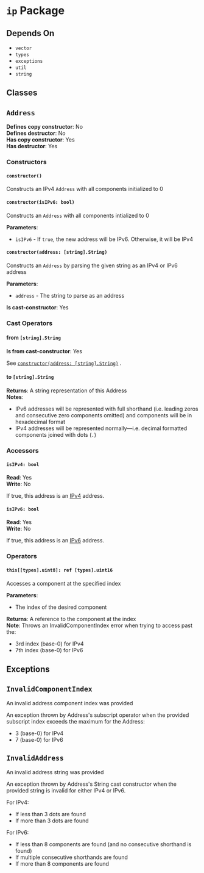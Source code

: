 # `ip` Package

## Depends On
  * `vector`
  * `types`
  * `exceptions`
  * `util`
  * `string`

Classes
---
## `Address`
**Defines copy constructor**: No\
**Defines destructor**: No\
**Has copy constructor**: Yes\
**Has destructor**: Yes

### Constructors
#### `constructor()`
Constructs an IPv4 `Address` with all components initialized to 0

#### `constructor(isIPv6: bool)`
Constructs an `Address` with all components intialized to 0

**Parameters**:
  * `isIPv6` - If `true`, the new address will be IPv6. Otherwise, it will be IPv4

#### <a name="constructor(address: [string].String)">`constructor(address: [string].String)`</a>
Constructs an `Address` by parsing the given string as an IPv4 or IPv6 address

**Parameters**:
  * `address` - The string to parse as an address

**Is cast-constructor**: Yes

### Cast Operators
#### from `[string].String`
**Is from cast-constructor**: Yes

See [`constructor(address: [string].String)`](#constructor%28address%3A%20%5Bstring%5D.String%29)
.

#### to `[string].String`
**Returns**: A string representation of this Address\
**Notes**:
  * IPv6 addresses will be represented with full shorthand (i.e. leading zeros and consecutive zero components omitted) and components will be in hexadecimal format
  * IPv4 addresses will be represented normally&mdash;i.e. decimal formatted components joined with dots (`.`)

### Accessors
#### `isIPv4: bool`
**Read**: Yes\
**Write**: No

If true, this address is an [IPv4](https://en.wikipedia.org/wiki/IPv4) address.

#### `isIPv6: bool`
**Read**: Yes\
**Write**: No

If true, this address is an [IPv6](https://en.wikipedia.org/wiki/IPv6) address.

### Operators
#### `this[[types].uint8]: ref [types].uint16`
Accesses a component at the specified index

**Parameters**:
  * The index of the desired component

**Returns**: A reference to the component at the index\
**Note**: Throws an InvalidComponentIndex error when trying to access past the:
  * 3rd index (base-0) for IPv4
  * 7th index (base-0) for IPv6

Exceptions
---
## `InvalidComponentIndex`
An invalid address component index was provided

An exception thrown by Address's subscript operator
when the provided subscript index exceeds the maximum
for the Address:
  * 3 (base-0) for IPv4
  * 7 (base-0) for IPv6

## `InvalidAddress`
An invalid address string was provided

An exception thrown by Address's String cast constructor
when the provided string is invalid for either IPv4 or IPv6.

For IPv4:
  * If less than 3 dots are found
  * If more than 3 dots are found

For IPv6:
  * If less than 8 components are found (and no consecutive shorthand is found)
  * If multiple consecutive shorthands are found
  * If more than 8 components are found

